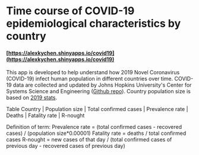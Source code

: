 # Time course of COVID-19 epidemiological characteristics by country

#### [https://alexkychen.shinyapps.io/covid19](https://alexkychen.shinyapps.io/covid19)

This app is developed to help understand how 2019 Novel Coronavirus (COVID-19) infect human population in different countries over time. COVID-19 data are collected and updated by Johns Hopkins University's Center for Systems Science and Engineering ([Github repo](https://github.com/CSSEGISandData/COVID-19)). Country population size is based on [2019 stats](https://worldpopulationreview.com/). 

Table
Country | Population size | Total confirmed cases | Prevalence rate | Deaths | Fatality rate | R-nought

Definition of term:
Prevalence rate = (total confirmed cases - recovered cases) / (population size*0.00001)
Fatality rate = deaths / total confirmed cases
R-nought = new cases of that day / (total confirmed cases of previous day - recovered cases of previous day) 

